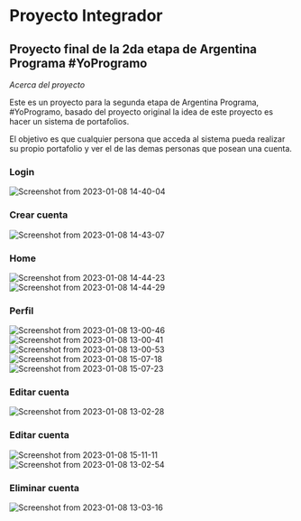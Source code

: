 # Proyecto Integrador
## Proyecto final de la 2da etapa de Argentina Programa #YoProgramo


*Acerca del proyecto*

Este es un proyecto para la segunda etapa de Argentina Programa, #YoProgramo, basado del proyecto original la idea de este proyecto 
es hacer un sistema de portafolios.

El objetivo es que cualquier persona que acceda al sistema pueda realizar su propio portafolio y ver el de las demas personas que 
posean una cuenta. 



### Login

![Screenshot from 2023-01-08 14-40-04](https://user-images.githubusercontent.com/48606307/211211608-1f7b30e7-f806-472d-8bfc-f6f6e6fb3d85.png)

### Crear cuenta 

![Screenshot from 2023-01-08 14-43-07](https://user-images.githubusercontent.com/48606307/211211627-7071aff7-6669-4b9e-a5bc-ae7c32b45c46.png)

### Home

![Screenshot from 2023-01-08 14-44-23](https://user-images.githubusercontent.com/48606307/211211701-c404e2f6-7f51-4f85-a169-13abe91a3138.png)
![Screenshot from 2023-01-08 14-44-29](https://user-images.githubusercontent.com/48606307/211211714-e2fc10f8-c4b0-441e-a9fe-0aa42901543c.png)

### Perfil

![Screenshot from 2023-01-08 13-00-46](https://user-images.githubusercontent.com/48606307/211211753-de098c79-ecd3-4888-90eb-828f12fe6ef2.png)
![Screenshot from 2023-01-08 13-00-41](https://user-images.githubusercontent.com/48606307/211211782-f88bb94e-ca9b-4eb3-9991-5632994bcbcb.png)
![Screenshot from 2023-01-08 13-00-53](https://user-images.githubusercontent.com/48606307/211211758-afb9152f-0877-4bf5-a92a-31dabb8bdffd.png)
![Screenshot from 2023-01-08 15-07-18](https://user-images.githubusercontent.com/48606307/211211855-8b914bfb-f165-4baa-b95a-3d53322f674c.png)
![Screenshot from 2023-01-08 15-07-23](https://user-images.githubusercontent.com/48606307/211211860-1a2e2953-2580-4abc-87cf-4f751673f691.png)


### Editar cuenta

![Screenshot from 2023-01-08 13-02-28](https://user-images.githubusercontent.com/48606307/211211876-73350f46-1ade-4803-b3a6-291bf95e5a47.png)


### Editar cuenta

![Screenshot from 2023-01-08 15-11-11](https://user-images.githubusercontent.com/48606307/211212006-8a7cf1dc-6724-47c3-911a-d4f3f015ce8d.png)
![Screenshot from 2023-01-08 13-02-54](https://user-images.githubusercontent.com/48606307/211211996-1b817072-456f-4811-b3fe-cbef289f3fd5.png)


### Eliminar cuenta

![Screenshot from 2023-01-08 13-03-16](https://user-images.githubusercontent.com/48606307/211212039-454a8342-8390-4163-96ab-c0a36e486a5d.png)




